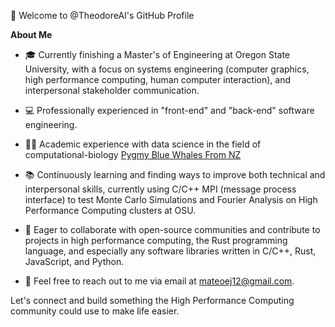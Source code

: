 👋 Welcome to @TheodoreAI's GitHub Profile

**About Me**

- 🎓 Currently finishing a Master's of Engineering at Oregon State University, with a focus on systems engineering (computer graphics, high performance computing, human computer interaction), and interpersonal stakeholder communication.
- 💻 Professionally experienced in "front-end" and "back-end" software engineering.
- 👨‍🔬 Academic experience with data science in the field of computational-biology [Pygmy Blue Whales From NZ](https://royalsocietypublishing.org/doi/10.1098/rsos.220242)
- 📚 Continuously learning and finding ways to improve both technical and interpersonal skills, currently using C/C++ MPI (message process interface) to test Monte Carlo Simulations and Fourier Analysis on High Performance Computing clusters at OSU. 
- 🤝 Eager to collaborate with open-source communities and contribute to projects in high performance computing, the Rust programming language, and especially any software libraries written in C/C++, Rust, JavaScript, and Python.

- 📩 Feel free to reach out to me via email at mateoej12@gmail.com.



Let's connect and build something the High Performance Computing community could use to make life easier.

<!---
TheodoreAI/TheodoreAI is a ✨ special ✨ repository because its `README.md` (this file) appears on your GitHub profile.
You can click the Preview link to take a look at your changes.
--->
